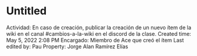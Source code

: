# Untitled

Actividad: En caso de creación, publicar la creación de un nuevo ítem de la wiki en el canal #cambios-a-la-wiki en el discord de la clase. 
Created time: May 5, 2022 2:08 PM
Encargado: Miembro de Ace que creó el ítem
Last edited by: Pau
Property: Jorge Alan Ramírez Elías